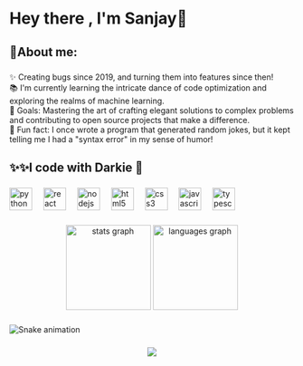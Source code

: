 <h1 align="left">Hey there , I'm Sanjay👋</h1>

###

<h2 align="left">🥷About me:</h2>

###

<p align="left">✨ Creating bugs since 2019, and turning them into features since then!<br>📚 I'm currently learning the intricate dance of code optimization and exploring the realms of machine learning.<br>🎯 Goals: Mastering the art of crafting elegant solutions to complex problems and contributing to open source projects that make a difference.<br>🎲 Fun fact: I once wrote a program that generated random jokes, but it kept telling me I had a "syntax error" in my sense of humor!</p>

###

<h2 align="left">✨✨I code with Darkie 👾</h2>

###

<div align="left">
  <img src="https://cdn.jsdelivr.net/gh/devicons/devicon/icons/python/python-original.svg" height="40" alt="python logo"  />
  <img width="12" />
  <img src="https://cdn.jsdelivr.net/gh/devicons/devicon/icons/react/react-original.svg" height="40" alt="react logo"  />
  <img width="12" />
  <img src="https://cdn.jsdelivr.net/gh/devicons/devicon/icons/nodejs/nodejs-original.svg" height="40" alt="nodejs logo"  />
  <img width="12" />
  <img src="https://cdn.jsdelivr.net/gh/devicons/devicon/icons/html5/html5-original.svg" height="40" alt="html5 logo"  />
  <img width="12" />
  <img src="https://cdn.jsdelivr.net/gh/devicons/devicon/icons/css3/css3-original.svg" height="40" alt="css3 logo"  />
  <img width="12" />
  <img src="https://cdn.jsdelivr.net/gh/devicons/devicon/icons/javascript/javascript-original.svg" height="40" alt="javascript logo"  />
  <img width="12" />
  <img src="https://cdn.jsdelivr.net/gh/devicons/devicon/icons/typescript/typescript-original.svg" height="40" alt="typescript logo"  />
</div>

###

<div align="center">
  <img src="https://github-readme-stats.vercel.app/api?username=darkie8055&hide_title=false&hide_rank=false&show_icons=true&include_all_commits=true&count_private=true&disable_animations=false&theme=dracula&locale=en&hide_border=false&order=1" height="150" alt="stats graph"  />
  <img src="https://github-readme-stats.vercel.app/api/top-langs?username=darkie8055&locale=en&hide_title=false&layout=compact&card_width=320&langs_count=5&theme=dracula&hide_border=false&order=2" height="150" alt="languages graph"  />
</div>

###

<img src="https://raw.githubusercontent.com/darkie8055/darkie8055/output/snake.svg" alt="Snake animation" />

###

<div align="center">
  <img src="https://profile-counter.glitch.me/darkie8055/count.svg?"  />
</div>

###


###
